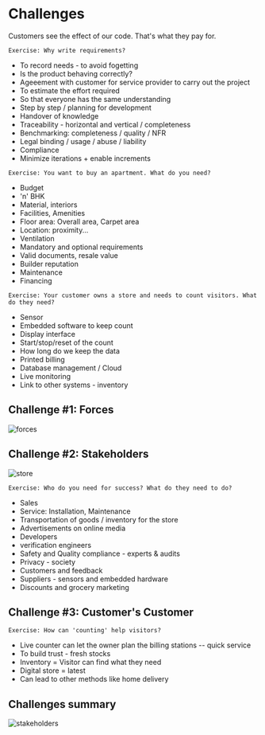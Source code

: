 # Challenges

Customers see the effect of our code. That's what they pay for.

`Exercise: Why write requirements?`

- To record needs - to avoid fogetting
- Is the product behaving correctly?
- Ageeement with customer for service provider to carry out the project
- To estimate the effort required
- So that everyone has the same understanding
- Step by step / planning for development
- Handover of knowledge
- Traceability - horizontal and vertical / completeness
- Benchmarking: completeness / quality / NFR
- Legal binding / usage / abuse / liability
- Compliance
- Minimize iterations + enable increments

`Exercise: You want to buy an apartment. What do you need?`

- Budget
- 'n' BHK
- Material, interiors
- Facilities, Amenities
- Floor area: Overall area, Carpet area
- Location: proximity...
- Ventilation
- Mandatory and optional requirements
- Valid documents, resale value
- Builder reputation
- Maintenance
- Financing

`Exercise: Your customer owns a store and needs to count visitors. What do they need?`

- Sensor
- Embedded software to keep count
- Display interface
- Start/stop/reset of the count
- How long do we keep the data
- Printed billing
- Database management / Cloud
- Live monitoring
- Link to other systems - inventory

## Challenge #1: Forces

![forces](images/intentional-emergent.png "intent-emerge")

## Challenge #2: Stakeholders

![store](images/store.png "store")

`Exercise: Who do you need for success? What do they need to do?`

- Sales
- Service: Installation, Maintenance
- Transportation of goods / inventory for the store
- Advertisements on online media
- Developers
- verification engineers
- Safety and Quality compliance - experts & audits
- Privacy - society
- Customers and feedback
- Suppliers - sensors and embedded hardware
- Discounts and grocery marketing

## Challenge #3: Customer's Customer

`Exercise: How can 'counting' help visitors?`

- Live counter can let the owner plan the billing stations -- quick service
- To build trust - fresh stocks
- Inventory = Visitor can find what they need
- Digital store = latest
- Can lead to other methods like home delivery

## Challenges summary

![stakeholders](images/store-stakeholders.png "store-stakeholders")
